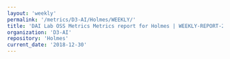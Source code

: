 ```yaml
---
layout: 'weekly'
permalink: '/metrics/D3-AI/Holmes/WEEKLY/'
title: 'DAI Lab OSS Metrics Metrics report for Holmes | WEEKLY-REPORT-2018-12-30'
organization: 'D3-AI'
repository: 'Holmes'
current_date: '2018-12-30'
---
```

